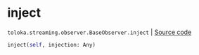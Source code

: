 # inject
`toloka.streaming.observer.BaseObserver.inject` | [Source code](https://github.com/Toloka/toloka-kit/blob/v1.2.1/src/streaming/observer.py#L37)

```python
inject(self, injection: Any)
```


